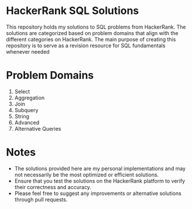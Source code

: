 # HackerRank SQL Solutions
This repository holds my solutions to SQL problems from HackerRank. The solutions are categorized based on problem domains that align with the different categories on HackerRank. The main purpose of creating this repository is to serve as a revision resource for SQL fundamentals whenever needed 

# Problem Domains
1. Select
2. Aggregation
3. Join
4. Subquery
5. String
6. Advanced
7. Alternative Queries

# Notes
- The solutions provided here are my personal implementations and may not necessarily be the most optimized or efficient solutions.
- Ensure that you test the solutions on the HackerRank platform to verify their correctness and accuracy.
- Please feel free to suggest any improvements or alternative solutions through pull requests.
